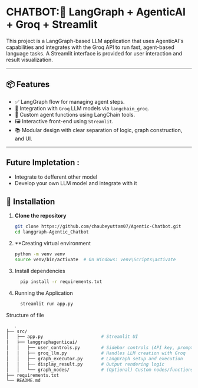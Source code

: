 # CHATBOT:🚀 LangGraph + AgenticAI + Groq + Streamlit

This project is a LangGraph-based LLM application that uses AgenticAI's capabilities and integrates with the Groq API to run fast, agent-based language tasks. A Streamlit interface is provided for user interaction and result visualization.

---

## 📦 Features

- ✅ LangGraph flow for managing agent steps.
- 🤖 Integration with `Groq` LLM models via `langchain_groq`.
- 🧠 Custom agent functions using LangChain tools.
- 🖼️ Interactive front-end using `Streamlit`.
- 📚 Modular design with clear separation of logic, graph construction, and UI.

---
## Future Impletation :
- Integrate to defferent other model
- Develop your own LLM model and integrate with it

## 🔧 Installation

1. **Clone the repository**
   ```bash
   git clone https://github.com/chaubeyuttam07/Agentic-Chatbot.git
   cd langgraph-Agentic_Chatbot
2. **Creating virtual environment
   ```bash
   python -m venv venv
   source venv/bin/activate  # On Windows: venv\Scripts\activate
3.  Install dependencies

    ```bash
      pip install -r requirements.txt
4. Running the Application
    ```bash
      streamlit run app.py

Structure of file
 ```graphql
    .
├── src/
│   ├── app.py                      # Streamlit UI
│   ├── langgraphagenticai/
│   │   ├── user_controls.py        # Sidebar controls (API key, prompt, model)
│   │   ├── groq_llm.py             # Handles LLM creation with Groq
│   │   ├── graph_executor.py       # LangGraph setup and execution
│   │   ├── display_result.py       # Output rendering logic
│   │   └── graph_nodes/            # (Optional) Custom nodes/functions
├── requirements.txt
└── README.md


